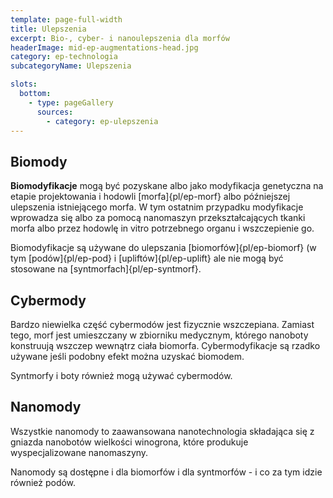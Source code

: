 ```yaml
---
template: page-full-width
title: Ulepszenia
excerpt: Bio-, cyber- i nanoulepszenia dla morfów
headerImage: mid-ep-augmentations-head.jpg
category: ep-technologia
subcategoryName: Ulepszenia

slots:
  bottom:
    - type: pageGallery
      sources:
        - category: ep-ulepszenia
---
```

## Biomody
**Biomodyfikacje** mogą być pozyskane albo jako modyfikacja genetyczna na etapie projektowania i hodowli [morfa]{pl/ep-morf} albo późniejszej ulepszenia istniejącego morfa. W tym ostatnim przypadku modyfikacje wprowadza się albo za pomocą nanomaszyn przekształcających tkanki morfa albo przez hodowlę in vitro potrzebnego organu i wszczepienie go.

Biomodyfikacje są używane do ulepszania [biomorfów]{pl/ep-biomorf} (w tym [podów]{pl/ep-pod} i [upliftów]{pl/ep-uplift} ale nie mogą być stosowane na [syntmorfach]{pl/ep-syntmorf}.

## Cybermody
Bardzo niewielka część cybermodów jest fizycznie wszczepiana. Zamiast tego, morf jest umieszczany w zbiorniku medycznym, którego nanoboty konstruują wszczep wewnątrz ciała biomorfa. Cybermodyfikacje są rzadko używane jeśli podobny efekt można uzyskać biomodem.

Syntmorfy i boty również mogą używać cybermodów.

## Nanomody

Wszystkie nanomody to zaawansowana nanotechnologia składająca się z gniazda nanobotów wielkości winogrona, które produkuje wyspecjalizowane nanomaszyny.

Nanomody są dostępne i dla biomorfów i dla syntmorfów - i co za tym idzie również podów.
